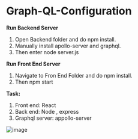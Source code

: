 # Graph-QL-Configuration

**Run Backend Server**
1. Open Backend folder and do npm install.
2. Manually install apollo-server and graphql.
3. Then enter node server.js

**Run Front End Server**
1. Navigate to Fron End Folder and do npm install.
2. Then npm start

**Task:**
1. Front end: React
2. Back end: Node , express
3. Graphql server: appollo-server

![image](https://github.com/user-attachments/assets/1a50a143-bfc5-4066-bcd8-86a9bae30815)
